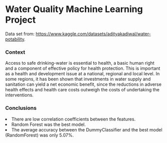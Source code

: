 <h1>Water Quality Machine Learning Project</h1>

Data set from: https://www.kaggle.com/datasets/adityakadiwal/water-potability.

<h3>Context</h2>
Access to safe drinking-water is essential to health, a basic human right and a component of effective policy for health protection. This is important as a health and development issue at a national, regional and local level. In some regions, it has been shown that investments in water supply and sanitation can yield a net economic benefit, since the reductions in adverse health effects and health care costs outweigh the costs of undertaking the interventions.

<h3>Conclusions</h3>
<al>
  <li>There are low correlation coefficients between the features.
  <li>Random Forest was the best model.
  <li>The average accuracy between the DummyClassifier and the best model (RandomForest) was only 5.07%.
<al>
